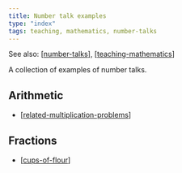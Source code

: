 ```yaml
---
title: Number talk examples
type: "index"
tags: teaching, mathematics, number-talks
---
```


See also: [[number-talks]], [[teaching-mathematics]]

A collection of examples of number talks.

## Arithmetic

- [[related-multiplication-problems]]

## Fractions

- [[cups-of-flour]]

[//begin]: # "Autogenerated link references for markdown compatibility"
[number-talks]: ../number-talks "Number talks"
[teaching-mathematics]: ../teaching-mathematics "Teaching Mathematics"
[related-multiplication-problems]: related-multiplication-problems "related-multiplication-problems"
[cups-of-flour]: cups-of-flour "Number talk - Cups of flour"
[//end]: # "Autogenerated link references"